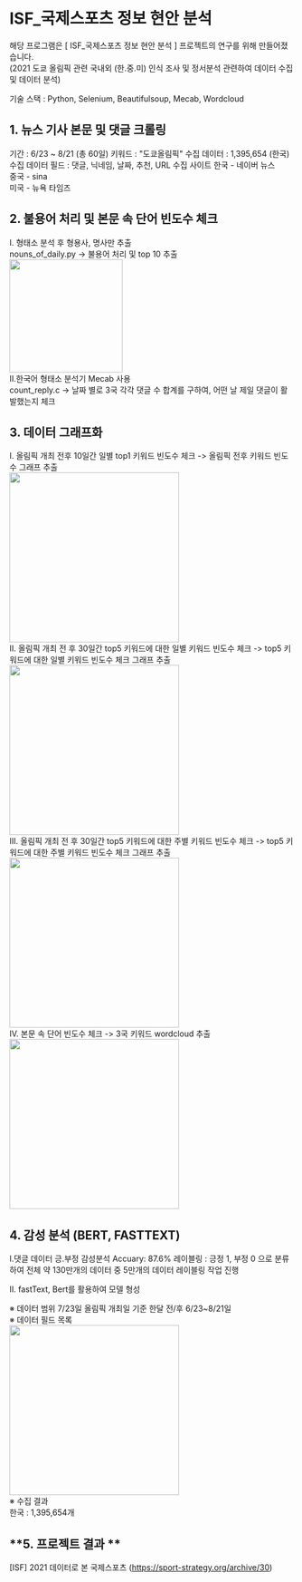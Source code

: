 # ISF_국제스포츠 정보 현안 분석

해당 프로그램은 [ ISF_국제스포츠 정보 현안 분석 ] 프로젝트의 연구를 위해 만들어졌습니다.<br>
(2021 도쿄 올림픽 관련 국내외 (한.중.미) 인식 조사 및 정서분석 관련하여 데이터 수집 및 데이터 분석)<br>

기술 스택 : Python, Selenium, Beautifulsoup, Mecab, Wordcloud

**1. 뉴스 기사 본문 및 댓글 크롤링**<br>
---
기간 : 6/23 ~ 8/21 (총 60일)
키워드 : "도쿄올림픽"
수집 데이터 : 1,395,654 (한국)
수집 데이터 필드 : 댓글, 닉네임, 날짜, 추천, URL
수집 사이트
      한국 - 네이버 뉴스<br>
      중국 - sina<br>
      미국 - 뉴욕 타임즈<br>

**2. 불용어 처리 및 본문 속 단어 빈도수 체크**<br>
---
Ⅰ. 형태소 분석 후 형용사, 명사만 추출<br>
nouns_of_daily.py -> 불용어 처리 및 top 10 추출<br>
   <img src= "https://user-images.githubusercontent.com/87688936/169702159-6ddd80be-289b-4828-82d2-95ce2d6c66ae.png" width="200" height="200"><br>
Ⅱ.한국어 형태소 분석기 Mecab 사용<br>
count_reply.c -> 날짜 별로 3국 각각 댓글 수 합계를 구하여, 어떤 날 제일 댓글이 활발했는지 체크<br>

**3. 데이터 그래프화**<br>
---
Ⅰ. 올림픽 개최 전후 10일간 일별 top1 키워드 빈도수 체크 -> 올림픽 전후 키워드 빈도수 그래프 추출<br>
<img src= "https://user-images.githubusercontent.com/87688936/169703367-45380860-8b6e-499f-8cd7-4c307a1898ad.png" width="300"><br>
Ⅱ. 올림픽 개최 전 후 30일간 top5 키워드에 대한 일별 키워드 빈도수 체크 -> top5 키워드에 대한 일별 키워드 빈도수 체크 그래프 추출<br>
<img src= "https://user-images.githubusercontent.com/87688936/169703385-65e39ad2-b770-491e-96be-6571a5ad3208.png" width="300"><br>
Ⅲ. 올림픽 개최 전 후 30일간 top5 키워드에 대한 주별 키워드 빈도수 체크 -> top5 키워드에 대한 주별 키워드 빈도수 체크 그래프 추출<br>
<img src= "https://user-images.githubusercontent.com/87688936/169703400-f2a2c0ac-a222-4212-bed9-052493423cee.png" width="300"><br>
Ⅳ. 본문 속 단어 빈도수 체크 -> 3국 키워드 wordcloud 추출<br>
<img src= "https://user-images.githubusercontent.com/87688936/169703414-4175ef0d-213f-41d8-9606-8aa1dd7ba2cb.png" width="300"><br>

**4. 감성 분석 (BERT, FASTTEXT)**
---
Ⅰ.댓글 데이터 긍.부정 감성분석
Accuary: 87.6%
레이블링 : 긍정 1, 부정 0 으로 분류하여 전체 약 130만개의 데이터 중 5만개의 데이터 레이블링 작업 진행<br>

Ⅱ. fastText, Bert를 활용하여 모델 형성<br>


※ 데이터 범위
 7/23일 올림픽 개최일 기준 한달 전/후 6/23~8/21일 <br>
※ 데이터 필드 목록<br>
<img src= "https://user-images.githubusercontent.com/87688936/169702096-172b50d6-1ac5-4df1-a3ff-d134b981f459.png" width="300"><br>
※ 수집 결과 <br>
한국 : 1,395,654개 <br>


**5. 프로젝트 결과 **<br>
---
[ISF] 2021 데이터로 본 국제스포츠 (https://sport-strategy.org/archive/30)
